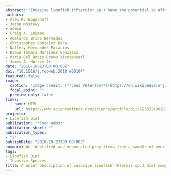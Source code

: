 ```yaml
---
abstract: "Invasive lionfish (*Pterois* sp.) have the potential to affect reef communities in the western Atlantic through predation on native species. Lionfish are opportunistic generalist carnivores whose diet varies significantly among locations due to differences in local prey assemblages. As such, site-specific diet studies are needed to better inform local research and monitoring. The objective of this study was to describe lionfish diet in the Arrecifes de Cozumel National Park (ACNP), an ecologically and economically important marine protected area along the eastern Yucatan Peninsula. Through the analysis 343 lionfish stomachs, we determined that 1) species of the genera *Sparisoma*, *Stegastes*, *Bothus*, *Haemulon*, and *Serranus* are the most important prey to lionfish diet in the ACNP, 2) lionfish in the ACNP transition from a shrimp to a fish dominated diet through ontogeny, and 3) the contribution of crabs to lionfish diet in the ACNP is the largest observed in the western Atlantic to date. The data presented here can be used to inform research and monitoring efforts in and around the ACNP."
authors:
- Alex K. Bogdanoff
- Jason Mostowy
- admin
- Craig A. Layman
- Abelardo Brido Bermudez
- Christopher Gonzalez Baca
- Nallely Hernandez Palacios
- Diana Tamara Martinez Gonzalez
- Maria Del Rocio Bravo Xicotencatl
- James A. Morris Jr.
date: "2018-10-23T00:00:00Z"
doi: "10.1016/j.fooweb.2018.e00104"
featured: false
image:
  caption: 'Image credit: [**Jens Peterson**](https://en.wikipedia.org/wiki/Red_lionfish#/media/File:Pterois_volitans_Manado-e_edit.jpg)'
  focal_point: ""
  preview_only: false
links:
  - name: HTML
    url: https://www.sciencedirect.com/science/article/pii/S2352249618300545?via%3Dihub
projects:
- Lionfish Diet
publication: "*Food Webs*"
publication_short: ""
publication_types:
- "2"
publishDate: "2018-10-23T00:00:00Z"
summary: We identified and enumerated prey items from a sample of over 300 lionfish from the Arrecifes de Cozumel National Park in Cozumel, Mexico. We uncovered a varied diet that transitioned from shrimp-dominated to fish-dominated over through ontogeny, including a uniquely large number of crabs in the diet.
tags:
- Lionfish Diet
- Invasive Species
title: A brief description of invasive lionfish (Pterois sp.) diet composition in the Arrecifes de Cozumel National Park
---
```


